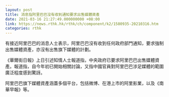 ```yaml
---
layout: post
title: 消息指阿里巴巴沒有收到通知要求出售媒體資產
date: 2021-03-16 21:27:49.000000000 +08:00
link: https://news.rthk.hk/rthk/ch/component/k2/1580935-20210316.htm
categories: rthk
---
```


有接近阿里巴巴的消息人士表示，阿里巴巴沒有收到任何政府部門通知，要求強制出售媒體資產，亦沒有出售旗下媒體的計劃。

《華爾街日報》上日引述知情人士報道指，中央政府已要求阿里巴巴出售媒體資產。報道指，自今年初已開始相關討論，又指中國官員對阿里巴巴涉足媒體的範圍廣泛程度感到驚訝。

阿里巴巴旗下媒體資產涵蓋多個平台，包括微博、在港上市的阿里影業，以及《南華早報》等。
